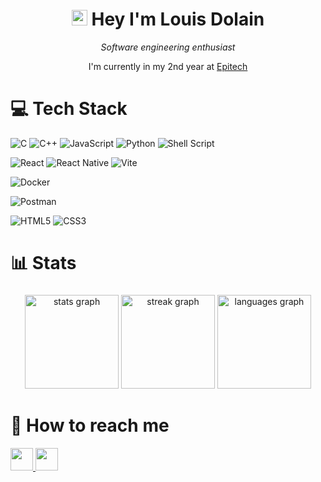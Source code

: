<h1 align='center'>
  <img src="https://media.giphy.com/media/hvRJCLFzcasrR4ia7z/giphy.gif" width="25px">  Hey I'm Louis Dolain 
</h1>

<p align="center">
  <i>Software engineering enthusiast</i>
</p>

<p align='center'>
  I'm currently in my 2nd year at <a href="https://www.epitech.eu/">Epitech</a>
</p>


# 💻 Tech Stack

![C](https://img.shields.io/badge/c-%2300599C.svg?style=for-the-badge&logo=c&logoColor=white)
![C++](https://img.shields.io/badge/c++-%2300599C.svg?style=for-the-badge&logo=c%2B%2B&logoColor=white)
![JavaScript](https://img.shields.io/badge/javascript-%23323330.svg?style=for-the-badge&logo=javascript&logoColor=%23F7DF1E)
![Python](https://img.shields.io/badge/python-%2314354C.svg?style=for-the-badge&logo=python&logoColor=white)
![Shell Script](https://img.shields.io/badge/shell_script-%23121011.svg?style=for-the-badge&logo=gnu-bash&logoColor=white)

![React](https://img.shields.io/badge/react-%2320232a.svg?style=for-the-badge&logo=react&logoColor=%2361DAFB)
![React Native](https://img.shields.io/badge/react_native-%2320232a.svg?style=for-the-badge&logo=react&logoColor=%2361DAFB)
![Vite](https://img.shields.io/badge/vite-%23646CFF.svg?style=for-the-badge&logo=vite&logoColor=white)

![Docker](https://img.shields.io/badge/docker-%230db7ed.svg?style=for-the-badge&logo=docker&logoColor=white)

![Postman](https://img.shields.io/badge/Postman-FF6C37?style=for-the-badge&logo=postman&logoColor=white)

![HTML5](https://img.shields.io/badge/html5-%23E34F26.svg?style=for-the-badge&logo=html5&logoColor=white)
![CSS3](https://img.shields.io/badge/css3-%231572B6.svg?style=for-the-badge&logo=css3&logoColor=white)


# 📊 Stats

###

<div align="center">
  <img src="https://github-readme-stats.vercel.app/api?username=louisdolain&hide_title=false&hide_rank=false&show_icons=true&include_all_commits=true&count_private=true&disable_animations=false&theme=dracula&locale=en&hide_border=false" height="150" alt="stats graph"  />
  <img src="https://streak-stats.demolab.com?user=louisdolain&locale=en&mode=daily&theme=dracula&hide_border=false&border_radius=5" height="150" alt="streak graph"  />
  <img src="https://github-readme-stats.vercel.app/api/top-langs?username=louisdolain&locale=en&hide_title=false&layout=compact&card_width=320&langs_count=5&theme=dracula&hide_border=false" height="150" alt="languages graph"  />
</div>

###


# 💬 How to reach me

<p>
    <a href="https://www.linkedin.com/in/louis-dolain-87567b256/">
        <img src="https://upload.wikimedia.org/wikipedia/commons/thumb/8/81/LinkedIn_icon.svg/1200px-LinkedIn_icon.svg.png" width="36">
    </a>
    <a href="mailto:louis.dolain@epitech.eu">
        <img src="https://img.shields.io/badge/-%23D14836.svg?style=for-the-badge&logo=gmail&logoColor=white" height="36" width="36" border-radius="8px">
    </a>
</p>
